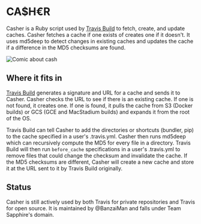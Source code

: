 # CA$H€R

Casher is a Ruby script used by [Travis Build](https://github.com/travis-ci/travis-build) to fetch, create, and update caches. Casher fetches a cache if one exists of creates one if it doesn't. It uses md5deep to detect changes in existing caches and updates the cache if a difference in the MD5 checksums are found.

![Comic about cash](http://4.bp.blogspot.com/_XdP6Lp2ceqY/TEJuww2sk2I/AAAAAAAAWpY/EmWweRXahGM/s1600/tumblr_l55qcmER041qznd83o1_500.jpg)

## Where it fits in

[Travis Build](https://github.com/travis-ci/travis-build) generates a signature and URL for a cache and sends it to Casher. Casher checks the URL to see if there is an existing cache. If one is not found, it creates one. If one is found, it pulls the cache from S3 (Docker builds) or GCS (GCE and MacStadium builds) and expands it from the root of the OS. 

Travis Build can tell Casher to add the directories or shortcuts (bundler, pip) to the cache specified in a user's .travis.yml. Casher then runs md5deep which can recursively compute the MD5 for every file in a directory. Travis Build will then run `before_cache` specifications in a user's .travis.yml to remove files that could change the checksum and invalidate the cache. If the MD5 checksums are different, Casher will create a new cache and store it at the URL sent to it by Travis Build originally.

## Status

Casher is still actively used by both Travis for private repositories and Travis for open source. It is maintained by @BanzaiMan and falls under Team Sapphire's domain.
